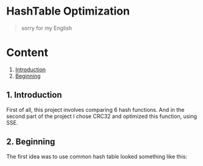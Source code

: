 # HashTable Optimization
> sorry for my English

# Content
1. [Introduction](#intro)
2. [Beginning](#begin)

<a name="intro"></a>
## 1. Introduction

First of all, this project involves comparing 6 hash functions. And in the second part of the project I chose CRC32 and optimized this function, using SSE.

<a name="begin"></a>
## 2. Beginning

The first idea was to use common hash table looked something like this:

